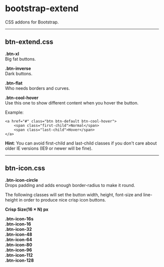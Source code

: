 # bootstrap-extend

CSS addons for Bootstrap.

---

## btn-extend.css

**.btn-xl**  
Big fat buttons.

**.btn-inverse**  
Dark buttons.

**.btn-flat**  
Who needs borders and curves.

**.btn-cool-hover**  
Use this one to show different content when you hover the button.  

Example:  


    <a href="#" class="btn btn-default btn-cool-hover">
        <span class="first-child">Normal</span>
        <span class="last-child">Hover</span>
    </a>
    
**Hint**: You can avoid first-child and last-child classes if you don't care about older IE versions (IE9 or newer will be fine).

---

## btn-icon.css

**.btn-icon-circle**  
Drops padding and adds enough border-radius to make it round.

The following classes will set the button width, height, font-size and line-height in order to produce nice crisp icon buttons.  

**Crisp Size(16 × N) px**  

**.btn-icon-16s**  
**.btn-icon-16**  
**.btn-icon-32**  
**.btn-icon-48**  
**.btn-icon-64**  
**.btn-icon-80**  
**.btn-icon-96**  
**.btn-icon-112**  
**.btn-icon-128**  